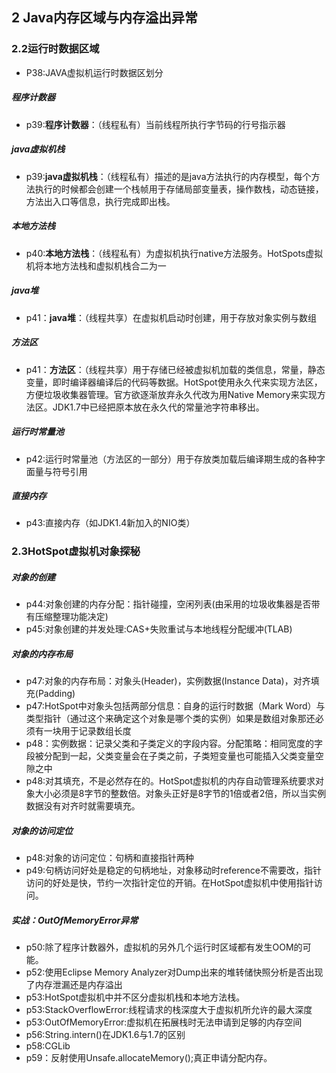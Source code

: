 ## 2 Java内存区域与内存溢出异常
### 2.2运行时数据区域
- P38:JAVA虚拟机运行时数据区划分

##### 程序计数器
- p39:**程序计数器**：（线程私有）当前线程所执行字节码的行号指示器

##### java虚拟机栈
- p39:**java虚拟机栈**：（线程私有）描述的是java方法执行的内存模型，每个方法执行的时候都会创建一个栈帧用于存储局部变量表，操作数栈，动态链接，方法出入口等信息，执行完成即出栈。

##### 本地方法栈
- p40:**本地方法栈**：（线程私有）为虚拟机执行native方法服务。HotSpots虚拟机将本地方法栈和虚拟机栈合二为一

##### java堆
- p41：**java堆**：（线程共享）在虚拟机启动时创建，用于存放对象实例与数组

##### 方法区
- p41：**方法区**：（线程共享）用于存储已经被虚拟机加载的类信息，常量，静态变量，即时编译器编译后的代码等数据。HotSpot使用永久代来实现方法区，方便垃圾收集器管理。官方欲逐渐放弃永久代改为用Native Memory来实现方法区。JDK1.7中已经把原本放在永久代的常量池字符串移出。

##### 运行时常量池
- p42:运行时常量池（方法区的一部分）用于存放类加载后编译期生成的各种字面量与符号引用

##### 直接内存
- p43:直接内存（如JDK1.4新加入的NIO类）

### 2.3HotSpot虚拟机对象探秘
##### 对象的创建
- p44:对象创建的内存分配：指针碰撞，空闲列表(由采用的垃圾收集器是否带有压缩整理功能决定)
- p45:对象创建的并发处理:CAS+失败重试与本地线程分配缓冲(TLAB)

##### 对象的内存布局
- p47:对象的内存布局：对象头(Header)，实例数据(Instance Data)，对齐填充(Padding)
- p47:HotSpot中对象头包括两部分信息：自身的运行时数据（Mark Word）与类型指针（通过这个来确定这个对象是哪个类的实例）如果是数组对象那还必须有一块用于记录数组长度
- p48：实例数据：记录父类和子类定义的字段内容。分配策略：相同宽度的字段被分配到一起，父类变量会在子类之前，子类短变量也可能插入父类变量空隙之中
- p48:对其填充，不是必然存在的。HotSpot虚拟机的内存自动管理系统要求对象大小必须是8字节的整数倍。对象头正好是8字节的1倍或者2倍，所以当实例数据没有对齐时就需要填充。

##### 对象的访问定位
- p48:对象的访问定位：句柄和直接指针两种
- p49:句柄访问好处是稳定的句柄地址，对象移动时reference不需要改，指针访问的好处是快，节约一次指针定位的开销。在HotSpot虚拟机中使用指针访问。

##### 实战：OutOfMemoryError异常
- p50:除了程序计数器外，虚拟机的另外几个运行时区域都有发生OOM的可能。
- p52:使用Eclipse Memory Analyzer对Dump出来的堆转储快照分析是否出现了内存泄漏还是内存溢出
- p53:HotSpot虚拟机中并不区分虚拟机栈和本地方法栈。
- p53:StackOverflowError:线程请求的栈深度大于虚拟机所允许的最大深度
- p53:OutOfMemoryError:虚拟机在拓展栈时无法申请到足够的内存空间
- p56:String.intern()在JDK1.6与1.7的区别
- p58:CGLib
- p59：反射使用Unsafe.allocateMemory();真正申请分配内存。